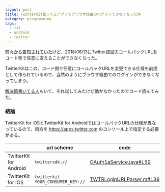 ```yaml
---
layout: post
title: TwitterKit使ってるアプリでブラウザ経由のログインできなくなった件
category: programming
tags:
  - til
  - android
  - twitter
---
```


[前々から告知されていた](https://twittercommunity.com/t/action-required-sign-in-with-twitter-users-must-whitelist-callback-urls/105342)けど、2018/06/13にTwitter認証のコールバックURLをコード側で任意に変えることができなくなった。

TwitterKitはこの、コード側で任意にコールバックURLを変更できる仕様を前提として作られているので、当然のようにブラウザ経由でのログインができなくなってしまう。

[解決策書いてる人](http://rskull.hateblo.jp/entry/2018/06/12/192337)もいて、それ試してみたけど動かなかったのでコード読んでみた。

### 結論

TwitterKit for iOSとTwitterKit for AndroidではコールバックURLの仕様が異なっているので、両方を https://apps.twitter.com のコンソール上で指定する必要がある。

| | url scheme | code |
-|-|-
TwitterKit for Android | `twittersdk://` | [OAuth1aService.java#L59](https://github.com/twitter/twitter-kit-android/blob/c148862c612c66d0f2b50cac40adf4e3d287cb8b/twitter-core/src/main/java/com/twitter/sdk/android/core/internal/oauth/OAuth1aService.java#L59)
TwitterKit for iOS | `twitterkit-YOUR_CONSUMER_KEY://` | [TWTRLoginURLParser.m#L39](https://github.com/twitter/twitter-kit-ios/blob/2cd78d3d5783d998f6b5fde242d1dd69d32e385d/TwitterKit/TwitterKit/Social/Identity/TWTRLoginURLParser.m#L39)

